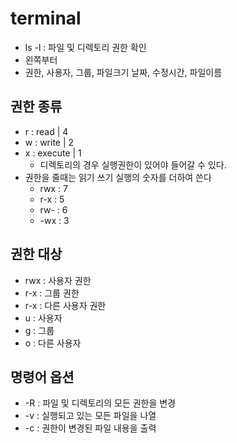 # terminal

-   ls -l : 파일 및 디렉토리 권한 확인
-   왼쪽부터
-   권한, 사용자, 그룹, 파일크기 날짜, 수정시간, 파일이름

## 권한 종류

-   r : read | 4
-   w : write | 2
-   x : execute | 1
    -   디렉토리의 경우 실행권한이 있어야 들어갈 수 있다.
-   권한을 줄때는 읽기 쓰기 실행의 숫자를 더하여 쓴다
    -   rwx : 7
    -   r-x : 5
    -   rw- : 6
    -   -wx : 3

## 권한 대상

-   rwx : 사용자 권한
-   r-x : 그룹 권한
-   r-x : 다른 사용자 권한
-   u : 사용자
-   g : 그룹
-   o : 다른 사용자

## 명령어 옵션

-   -R : 파일 및 디렉토리의 모든 권한을 변경
-   -v : 실행되고 있는 모든 파일을 나열
-   -c : 권한이 변경된 파일 내용을 출력

